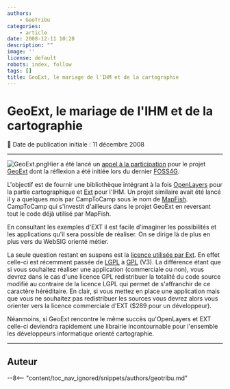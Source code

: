 ```yaml
---
authors:
    - GeoTribu
categories:
    - article
date: 2008-12-11 10:20
description: ""
image: ''
license: default
robots: index, follow
tags: []
title: GeoExt, le mariage de l'IHM et de la cartographie
---
```


# GeoExt, le mariage de l'IHM et de la cartographie

:calendar: Date de publication initiale : 11 décembre 2008

----

![GeoExt.png](/sites/default/files/Tuto/img/Blog/GeoExt.png)Hier a été lancé un [appel à la participation](http://www.geoext.org/trac/geoext/wiki/CallParticipation) pour le projet [GeoExt](http://www.geoext.org/trac/geoext "GeoExt") dont la réflexion a été initiée lors du dernier [FOSS4G](http://conference.osgeo.org/index.php/foss4g/2008 "FOSS4G 2008").

L'objectif est de fournir une bibliothèque intégrant à la fois [OpenLayers](http://openlayers.org/) pour la partie cartographique et [Ext](http://extjs.com/) pour l'IHM. Un projet similaire avait été lancé il y a quelques mois par CampToCamp sous le nom de [MapFish](http://trac.mapfish.org/trac/mapfish/wiki/Home). CampToCamp qui s'investit d'ailleurs dans le projet GeoExt en reversant tout le code déjà utilisé par MapFish.

En consultant les exemples d'EXT il est facile d'imaginer les possibilités et les applications qu'il sera possible de réaliser. On se dirige là de plus en plus vers du WebSIG orienté métier.

La seule question restant en suspens est la [licence utilisée par Ext](http://extjs.com/products/license.php). En effet celle-ci est récemment passée de [LGPL](http://fr.wikipedia.org/wiki/Licence_publique_g%C3%A9n%C3%A9rale_limit%C3%A9e_GNU) à [GPL](http://fr.wikipedia.org/wiki/Licence_publique_g%C3%A9n%C3%A9rale_GNU) (V3). La différence étant que si vous souhaitez réaliser une application (commerciale ou non), vous devrez dans le cas d'une licence GPL redistribuer la totalité du code source modifié au contraire de la licence LGPL qui permet de s'affranchir de ce caractère héréditaire. En clair, si vous mettez en place une application mais que vous ne souhaitez pas redistribuer les sources vous devrez alors vous orienter vers la licence commerciale d'EXT ($289 pour un développeur).

Néanmoins, si GeoExt rencontre le même succès qu'OpenLayers et EXT celle-ci deviendra rapidement une librairie incontournable pour l'ensemble les développeurs informatique orienté cartographie.

----

## Auteur

--8<-- "content/toc_nav_ignored/snippets/authors/geotribu.md"
